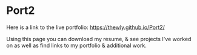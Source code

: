 # Port2

Here is a link to the live portfolio: https://thewly.github.io/Port2/

Using this page you can download my resume, & see projects I've worked on as well as find links to my portfolio & additional work.
